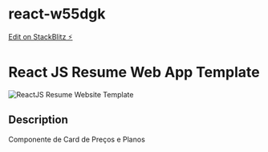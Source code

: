 # react-w55dgk

[Edit on StackBlitz ⚡️](https://stackblitz.com/edit/react-w55dgk)

# React JS Resume Web App Template      
![ReactJS Resume Website Template](resume-screenshot.jpg?raw=true "ReactJS Resume Website Template")


## Description
Componente de Card de Preços e Planos
